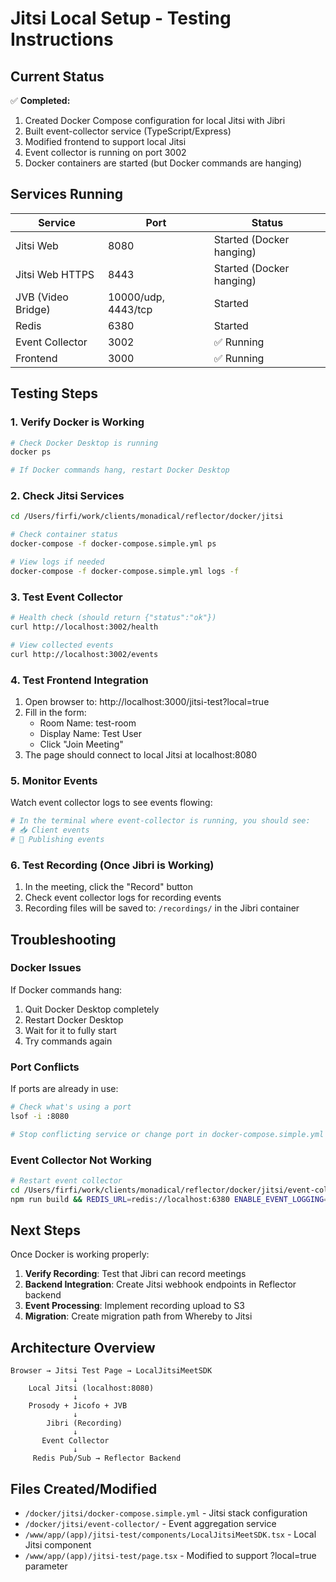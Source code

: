 # Jitsi Local Setup - Testing Instructions

## Current Status

✅ **Completed:**
1. Created Docker Compose configuration for local Jitsi with Jibri
2. Built event-collector service (TypeScript/Express)
3. Modified frontend to support local Jitsi
4. Event collector is running on port 3002
5. Docker containers are started (but Docker commands are hanging)

## Services Running

| Service | Port | Status |
|---------|------|--------|
| Jitsi Web | 8080 | Started (Docker hanging) |
| Jitsi Web HTTPS | 8443 | Started (Docker hanging) |
| JVB (Video Bridge) | 10000/udp, 4443/tcp | Started |
| Redis | 6380 | Started |
| Event Collector | 3002 | ✅ Running |
| Frontend | 3000 | ✅ Running |

## Testing Steps

### 1. Verify Docker is Working
```bash
# Check Docker Desktop is running
docker ps

# If Docker commands hang, restart Docker Desktop
```

### 2. Check Jitsi Services
```bash
cd /Users/firfi/work/clients/monadical/reflector/docker/jitsi

# Check container status
docker-compose -f docker-compose.simple.yml ps

# View logs if needed
docker-compose -f docker-compose.simple.yml logs -f
```

### 3. Test Event Collector
```bash
# Health check (should return {"status":"ok"})
curl http://localhost:3002/health

# View collected events
curl http://localhost:3002/events
```

### 4. Test Frontend Integration

1. Open browser to: http://localhost:3000/jitsi-test?local=true
2. Fill in the form:
   - Room Name: test-room
   - Display Name: Test User
   - Click "Join Meeting"
3. The page should connect to local Jitsi at localhost:8080

### 5. Monitor Events

Watch event collector logs to see events flowing:
```bash
# In the terminal where event-collector is running, you should see:
# 📥 Client events
# 📡 Publishing events
```

### 6. Test Recording (Once Jibri is Working)

1. In the meeting, click the "Record" button
2. Check event collector logs for recording events
3. Recording files will be saved to: `/recordings/` in the Jibri container

## Troubleshooting

### Docker Issues
If Docker commands hang:
1. Quit Docker Desktop completely
2. Restart Docker Desktop
3. Wait for it to fully start
4. Try commands again

### Port Conflicts
If ports are already in use:
```bash
# Check what's using a port
lsof -i :8080

# Stop conflicting service or change port in docker-compose.simple.yml
```

### Event Collector Not Working
```bash
# Restart event collector
cd /Users/firfi/work/clients/monadical/reflector/docker/jitsi/event-collector
npm run build && REDIS_URL=redis://localhost:6380 ENABLE_EVENT_LOGGING=true npm start
```

## Next Steps

Once Docker is working properly:

1. **Verify Recording**: Test that Jibri can record meetings
2. **Backend Integration**: Create Jitsi webhook endpoints in Reflector backend
3. **Event Processing**: Implement recording upload to S3
4. **Migration**: Create migration path from Whereby to Jitsi

## Architecture Overview

```
Browser → Jitsi Test Page → LocalJitsiMeetSDK
              ↓
    Local Jitsi (localhost:8080)
              ↓
    Prosody + Jicofo + JVB
              ↓
        Jibri (Recording)
              ↓
       Event Collector
              ↓
     Redis Pub/Sub → Reflector Backend
```

## Files Created/Modified

- `/docker/jitsi/docker-compose.simple.yml` - Jitsi stack configuration
- `/docker/jitsi/event-collector/` - Event aggregation service
- `/www/app/(app)/jitsi-test/components/LocalJitsiMeetSDK.tsx` - Local Jitsi component
- `/www/app/(app)/jitsi-test/page.tsx` - Modified to support ?local=true parameter